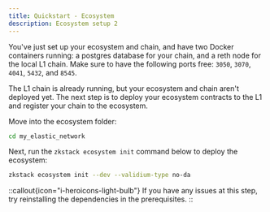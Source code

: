 ```yaml
---
title: Quickstart - Ecosystem
description: Ecosystem setup 2
---
```


You've just set up your ecosystem and chain, and have two Docker containers running:
a postgres database for your chain, and a reth node for the local L1 chain.
Make sure to have the following ports free:
`3050`, `3070`, `4041`, `5432`, and `8545`.

The L1 chain is already running, but your ecosystem and chain aren't deployed yet.
The next step is to deploy your ecosystem contracts to the L1 and register your chain to the ecosystem.

Move into the ecosystem folder:

```bash
cd my_elastic_network
```

Next, run the `zkstack ecosystem init` command below to deploy the ecosystem:

```bash
zkstack ecosystem init --dev --validium-type no-da
```

::callout{icon="i-heroicons-light-bulb"}
If you have any issues at this step, try reinstalling the dependencies in the prerequisites.
::
